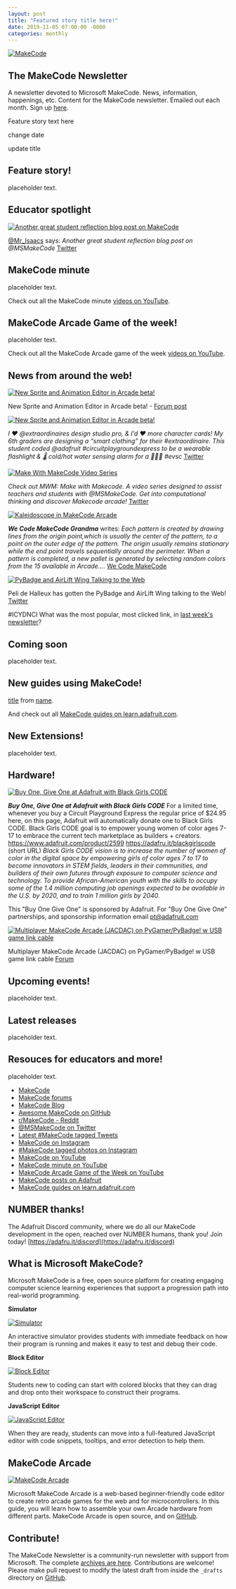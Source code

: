 ```yaml
---
layout: post
title: "Featured story title here!"
date: 2019-11-05 07:00:00 -0800
categories: monthly
---
```


[![MakeCode](/assets/08142019/hero.png)](https://www.makecode.com)

## The MakeCode Newsletter
A newsletter devoted to Microsoft MakeCode. News, information, happenings, etc. Content for the MakeCode newsletter. Emailed out each month. Sign up [here](https://www.adafruitdaily.com/).

Feature story text here

change date

update title

## Feature story!

placeholder text.

## Educator spotlight

[![Another great student reflection blog post on MakeCode](/assets/11052019/mr_isaacs.jpg)](https://jojogamedesign.blogspot.com/2019/10/code.html)

[@Mr_Isaacs](https://twitter.com/mr_isaacs) says: _Another great student reflection blog post on @MSMakeCode_ [Twitter](https://twitter.com/mr_isaacs/status/1181639131748806656)

## MakeCode minute

placeholder text.

Check out all the MakeCode minute [videos on YouTube](https://www.youtube.com/playlist?list=PLjF7R1fz_OOU5gFO10qxLlbtN0YzZTyvk).

## MakeCode Arcade Game of the week!

placeholder text.

Check out all the MakeCode Arcade game of the week [videos on YouTube](https://www.youtube.com/playlist?list=PLjF7R1fz_OOUpC_QY_Y5CmPKm-a5Cg4Qo).

## News from around the web!

[![New Sprite and Animation Editor in Arcade beta!](/assets/11052019/mca_beta_sprite_b.gif)](https://forum.makecode.com/t/announcement-new-sprite-and-animation-editor-in-arcade-beta/601)

New Sprite and Animation Editor in Arcade beta! - [Forum post](https://forum.makecode.com/t/announcement-new-sprite-and-animation-editor-in-arcade-beta/601)


[![New Sprite and Animation Editor in Arcade beta!](/assets/11052019/sensenbrenner.jpeg)](https://twitter.com/k_sensenbrenner/status/1181740713509343232)

_I ❤️ @extraordinaires design studio pro, & I’d ❤️ more character cards! My 6th graders are designing a “smart clothing” for their #extraordinaire. This student coded @adafruit #circuitplaygroundexpress to be a wearable flashlight & 🌡 cold/hot water sensing alarm for a 🧜🏾‍♂️ #evsc_ [Twitter](https://twitter.com/k_sensenbrenner/status/1181740713509343232)


[![Make With MakeCode Video Series](/assets/11052019/mwm.jpg)](https://twitter.com/AlphaBalzer/status/1183631483539316741)

_Check out MWM: Make with Makecode. A video series designed to assist teachers and students with @MSMakeCode. Get into computational thinking and discover Makecode arcade!_ [Twitter](https://twitter.com/AlphaBalzer/status/1183631483539316741)


[![Kaleidoscope in MakeCode Arcade](/assets/11052019/kaleidoscope.jpg)](https://wecodemakecode.com/2019/08/06/kaleidoscope-in-makecode-arcade/)

***We Code MakeCode Grandma*** writes: _Each pattern is created by drawing lines from the origin point,which is usually the center of the pattern, to a point on the outer edge of the pattern. The origin usually remains stationary while the end point travels sequentially around the perimeter. When a pattern is completed, a new pallet is generated by selecting random colors from the 15 available in Arcade...._ [We Code MakeCode](https://wecodemakecode.com/2019/08/06/kaleidoscope-in-makecode-arcade/)

[![PyBadge and AirLift Wing Talking to the Web](/assets/11052019/webbadge02.jpg)](https://twitter.com/pelikhan/status/1182391952840388608)

Peli de Halleux has gotten the PyBadge and AirLift Wing talking to the Web! [Twitter](https://twitter.com/pelikhan/status/1182391952840388608)

#ICYDNCI What was the most popular, most clicked link, in [last week's newsletter](https://link)?

## Coming soon

placeholder text.

## New guides using MakeCode!

[title](url) from [name](url).

And check out all [MakeCode guides on learn.adafruit.com](https://learn.adafruit.com/search?q=makecode).

## New Extensions!

placeholder text.

## Hardware!

[![Buy One, Give One at Adafruit with Black Girls CODE](/assets/11052019/bgc.jpg)](https://www.adafruit.com/product/2599)

***Buy One, Give One at Adafruit with Black Girls CODE***
For a limited time, whenever you buy a Circuit Playground Express the regular price of $24.95 here, on this page, Adafruit will automatically donate one to Black Girls CODE. Black Girls CODE goal is to empower young women of color ages 7-17 to embrace the current tech marketplace as builders + creators.
https://www.adafruit.com/product/2599
https://adafru.it/blackgirlscode (short URL)
_Black Girls CODE vision is to increase the number of women of color in the digital space by empowering girls of color ages 7 to 17 to become innovators in STEM fields, leaders in their communities, and builders of their own futures through exposure to computer science and technology. To provide African-American youth with the skills to occupy some of the 1.4 million computing job openings expected to be available in the U.S. by 2020, and to train 1 million girls by 2040._

This "Buy One Give One" is sponsored by Adafruit. For "Buy One Give One" partnerships, and sponsorship information email pt@adafruit.com


[![Multiplayer MakeCode Arcade (JACDAC) on PyGamer/PyBadge! w USB game link cable](/assets/11052019/microUSBJACDAC.jpg)](https://www.adafruit.com/product/2599)

Multiplayer MakeCode Arcade (JACDAC) on PyGamer/PyBadge! w USB game link cable [Forum](https://forum.makecode.com/t/hardware-multiplayer-game/132/30)

## Upcoming events!

placeholder text.

## Latest releases

placeholder text.

## Resouces for educators and more!

placeholder text.

* [MakeCode](https://www.microsoft.com/en-us/makecode/)
* [MakeCode forums](https://forum.makecode.com/)
* [MakeCode Blog](https://makecode.com/blog)
* [Awesome MakeCode on GitHub](https://github.com/adafruit/awesome-makecode/blob/master/README.md)
* [r/MakeCode - Reddit](https://www.reddit.com/r/MakeCode/)
* [@MSMakeCode on Twitter](https://twitter.com/MSMakeCode)
* [Latest #MakeCode tagged Tweets](https://twitter.com/search?q=%23makecode&src=typed_query&f=live)
* [MakeCode on Instagram](https://www.instagram.com/makecode/)
* [#MakeCode tagged photos on Instagram](https://www.instagram.com/explore/tags/makecode/)
* [MakeCode on YouTube](https://www.youtube.com/channel/UCye7YlvFUUQ1dSy0WZZ1T_Q)
* [MakeCode minute on YouTube](https://www.youtube.com/playlist?list=PLjF7R1fz_OOU5gFO10qxLlbtN0YzZTyvk)
* [MakeCode Arcade Game of the Week on YouTube](https://www.youtube.com/playlist?list=PLjF7R1fz_OOUpC_QY_Y5CmPKm-a5Cg4Qo)
* [MakeCode posts on Adafruit](https://blog.adafruit.com/category/makecode/)
* [MakeCode guides on learn.adafruit.com](https://learn.adafruit.com/search?q=makecode)

## NUMBER thanks!

The Adafruit Discord community, where we do all our MakeCode development in the open, reached over NUMBER humans, thank you! Join today! [https://adafru.it/discord](https://adafru.it/discord)

## What is Microsoft MakeCode?
Microsoft MakeCode is a free, open source platform for creating engaging computer science learning experiences that support a progression path into real-world programming.

**Simulator**

[![Simulator](/assets/08142019/81419sim.jpg)](https://www.microsoft.com/en-us/makecode/about)

An interactive simulator provides students with immediate feedback on how their program is running and makes it easy to test and debug their code.

**Block Editor**

[![Block Editor](/assets/08142019/81419block.jpg)](https://www.microsoft.com/en-us/makecode/about)

Students new to coding can start with colored blocks that they can drag and drop onto their workspace to construct their programs.

**JavaScript Editor**

[![JavaScript Editor](/assets/08142019/81419jsed.jpg)](https://www.microsoft.com/en-us/makecode/about)

When they are ready, students can move into a full-featured JavaScript editor with code snippets, tooltips, and error detection to help them.

## MakeCode Arcade

[![MakeCode Arcade](/assets/08142019/arcade.png)](https://arcade.makecode.com/)

Microsoft MakeCode Arcade is a web-based beginner-friendly code editor to create retro arcade games for the web and for microcontrollers. In this guide, you will learn how to assemble your own Arcade hardware from different parts. MakeCode Arcade is open source, and on [GitHub](https://github.com/microsoft/pxt-arcade).

## Contribute!

The MakeCode Newsletter is a community-run newsletter with support from Microsoft. The complete [archives are here](https://www.adafruitdaily.com/category/makecode/). Contributions are welcome! Please make pull request to modify the latest draft from inside the `_drafts` directory on [GitHub](https://github.com/adafruit/makecode-newsletter/tree/master/_drafts).
